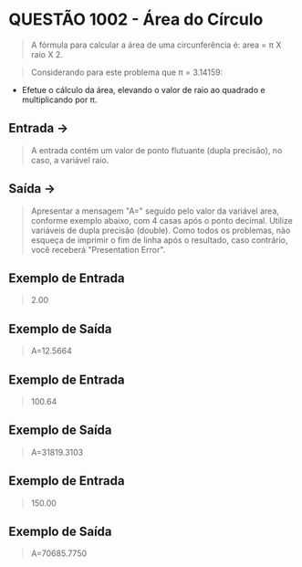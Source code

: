 # QUESTÃO 1002 - Área do Círculo
> A fórmula para calcular a área de uma circunferência é: area = π X raio X 2. 

> Considerando para este problema que π = 3.14159:
- Efetue o cálculo da área, elevando o valor de raio ao quadrado e multiplicando por π.

## Entrada ->
> A entrada contém um valor de ponto flutuante (dupla precisão), no caso, a variável raio.

## Saída ->
> Apresentar a mensagem "A=" seguido pelo valor da variável area, conforme exemplo abaixo, com 4 casas após o ponto decimal. Utilize variáveis de dupla precisão (double). Como todos os problemas, não esqueça de imprimir o fim de linha após o resultado, caso contrário, você receberá "Presentation Error".

## Exemplo de Entrada
> 2.00
 
## Exemplo de Saída  
> A=12.5664

## Exemplo de Entrada
> 100.64

## Exemplo de Saída
> A=31819.3103

## Exemplo de Entrada
> 150.00

## Exemplo de Saída
> A=70685.7750
